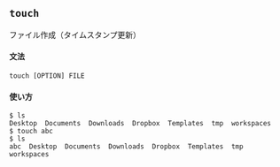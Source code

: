 ## `touch`

ファイル作成（タイムスタンプ更新）

#### 文法

```
touch [OPTION] FILE
```

#### 使い方

```
$ ls
Desktop  Documents  Downloads  Dropbox  Templates  tmp  workspaces
$ touch abc
$ ls
abc  Desktop  Documents  Downloads  Dropbox  Templates  tmp  workspaces
```
